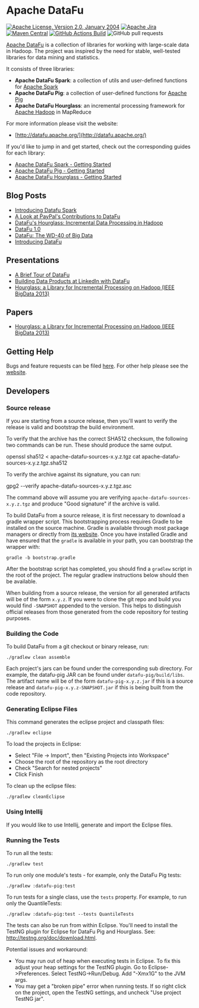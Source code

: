 <!---
 Licensed to the Apache Software Foundation (ASF) under one or more
 contributor license agreements.  See the NOTICE file distributed with
 this work for additional information regarding copyright ownership.
 The ASF licenses this file to You under the Apache License, Version 2.0
 (the "License"); you may not use this file except in compliance with
 the License.  You may obtain a copy of the License at

      http://www.apache.org/licenses/LICENSE-2.0

 Unless required by applicable law or agreed to in writing, software
 distributed under the License is distributed on an "AS IS" BASIS,
 WITHOUT WARRANTIES OR CONDITIONS OF ANY KIND, either express or implied.
 See the License for the specific language governing permissions and
 limitations under the License.
-->
# Apache DataFu

[![Apache License, Version 2.0, January 2004](https://img.shields.io/github/license/apache/datafu)](https://www.apache.org/licenses/LICENSE-2.0)
[![Apache Jira](https://img.shields.io/badge/ASF%20Jira-DATAFU-brightgreen)](https://issues.apache.org/jira/projects/DATAFU/)
[![Maven Central](https://img.shields.io/maven-central/v/org.apache.datafu/datafu-spark)](http://search.maven.org/#search|gav|1|g:"org.apache.datafu")
[![GitHub Actions Build](https://github.com/apache/datafu/actions/workflows/tests.yml/badge.svg?branch=main)](https://github.com/apache/datafu/actions/workflows/tests.yml)
![GitHub pull requests](https://img.shields.io/github/issues-pr/apache/datafu)

[Apache DataFu](http://datafu.apache.org) is a collection of libraries for working with large-scale data in Hadoop.
The project was inspired by the need for stable, well-tested libraries for data mining and statistics.

It consists of three libraries:

* **Apache DataFu Spark**: a collection of utils and user-defined functions for [Apache Spark](http://spark.apache.org/)
* **Apache DataFu Pig**: a collection of user-defined functions for [Apache Pig](http://pig.apache.org/)
* **Apache DataFu Hourglass**: an incremental processing framework for [Apache Hadoop](http://hadoop.apache.org/) in MapReduce

For more information please visit the website:

* [http://datafu.apache.org/](http://datafu.apache.org/)

If you'd like to jump in and get started, check out the corresponding guides for each library:

* [Apache DataFu Spark - Getting Started](http://datafu.apache.org/docs/spark/getting-started.html)
* [Apache DataFu Pig - Getting Started](http://datafu.apache.org/docs/datafu/getting-started.html)
* [Apache DataFu Hourglass - Getting Started](http://datafu.apache.org/docs/hourglass/getting-started.html)

## Blog Posts

* [Introducing Datafu Spark](https://datafu.apache.org/blog/2021/11/18/introducing-datafu-spark.html)
* [A Look at PayPal's Contributions to DataFu](http://datafu.apache.org/blog/2019/01/29/a-look-at-paypals-contributions-to-datafu.html)
* [DataFu's Hourglass: Incremental Data Processing in Hadoop](http://datafu.apache.org/blog/2013/10/03/datafus-hourglass-incremental-data-processing-in-hadoop.html)
* [DataFu 1.0](http://datafu.apache.org/blog/2013/09/04/datafu-1-0.html)
* [DataFu: The WD-40 of Big Data](http://datafu.apache.org/blog/2013/01/24/datafu-the-wd-40-of-big-data.html)
* [Introducing DataFu](http://datafu.apache.org/blog/2012/01/10/introducing-datafu.html)

## Presentations

* [A Brief Tour of DataFu](http://www.slideshare.net/matthewterencehayes/datafu)
* [Building Data Products at LinkedIn with DataFu](http://www.slideshare.net/matthewterencehayes/building-data-products-at-linkedin-with-datafu)
* [Hourglass: a Library for Incremental Processing on Hadoop (IEEE BigData 2013)](http://www.slideshare.net/matthewterencehayes/hourglass-a-library-for-incremental-processing-on-hadoop)

## Papers

* [Hourglass: a Library for Incremental Processing on Hadoop (IEEE BigData 2013)](http://www.slideshare.net/matthewterencehayes/hourglass-27038297)

## Getting Help

Bugs and feature requests can be filed [here](https://issues.apache.org/jira/browse/DATAFU).  For other help please see the [website](http://datafu.apache.org/).

## Developers

### Source release

If you are starting from a source release, then you'll want to verify the release is valid and bootstrap the build environment.

To verify that the archive has the correct SHA512 checksum, the following two commands can be run.  These should produce the same output.

  openssl sha512 < apache-datafu-sources-x.y.z.tgz
  cat apache-datafu-sources-x.y.z.tgz.sha512

To verify the archive against its signature, you can run:

  gpg2 --verify apache-datafu-sources-x.y.z.tgz.asc

The command above will assume you are verifying `apache-datafu-sources-x.y.z.tgz` and produce "Good signature" if the archive is valid.

To build DataFu from a source release, it is first necessary to download a gradle wrapper script.  This bootstrapping process requires Gradle to be installed on the source machine.  Gradle is available through most package managers or directly from [its website](http://www.gradle.org/).  Once you have installed Gradle and have ensured that the `gradle` is available in your path, you can bootstrap the wrapper with:

    gradle -b bootstrap.gradle

After the bootstrap script has completed, you should find a `gradlew` script in the root of the project.  The regular gradlew instructions below should then be available.

When building from a source release, the version for all generated artifacts will be of the form `x.y.z`.  If you were to clone the git repo and build you would find `-SNAPSHOT` appended to the version.  This helps to distinguish official releases from those generated from the code repository for testing purposes.

### Building the Code

To build DataFu from a git checkout or binary release, run:

    ./gradlew clean assemble

Each project's jars can be found under the corresponding sub directory. For example, the datafu-pig JAR can be found under `datafu-pig/build/libs`.  The artifact name will be of the form `datafu-pig-x.y.z.jar` if this is a source release and `datafu-pig-x.y.z-SNAPSHOT.jar` if this is being built from the code repository.

### Generating Eclipse Files

This command generates the eclipse project and classpath files:

    ./gradlew eclipse

To load the projects in Eclipse:

  * Select "File -> Import", then "Existing Projects into Workspace"
  * Choose the root of the repository as the root directory
  * Check "Search for nested projects"
  * Click Finish

To clean up the eclipse files:

    ./gradlew cleanEclipse

### Using Intellij

If you would like to use Intellij, generate and import the Eclipse files.

### Running the Tests

To run all the tests:

    ./gradlew test

To run only one module's tests - for example, only the DataFu Pig tests:

    ./gradlew :datafu-pig:test

To run tests for a single class, use the `tests` property.  For example, to run only the QuantileTests:

    ./gradlew :datafu-pig:test --tests QuantileTests

The tests can also be run from within Eclipse.  You'll need to install the TestNG plugin for Eclipse for DataFu Pig and Hourglass.  See: http://testng.org/doc/download.html.

Potential issues and workaround:
* You may run out of heap when executing tests in Eclipse. To fix this adjust your heap settings for the TestNG plugin. Go to Eclipse->Preferences. Select TestNG->Run/Debug. Add "-Xmx1G" to the JVM args.
* You may get a "broken pipe" error when running tests.  If so right click on the project, open the TestNG settings, and uncheck "Use project TestNG jar".

